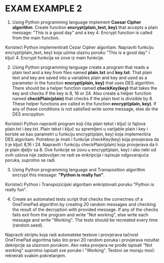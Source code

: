 # EXAM EXAMPLE 2

1. Using Python programming language implement <b>Caesar Cipher algorithm</b>. Create function <b>encrypt(plain_text, key)</b> that accepts a plain message: "This is a good day" and a key 4. Encrypt function is called from the main function.

Koristeći Python implementirati Cezar Cipher algoritam. Napraviti funkciju encrypt(plain_text, key) koja uzima ulaznu poruku "This is a good day" i ključ 4. Encrypt funkcija se zove iz main funkcije.
   
2. Using Python programming language create a program that reads a plain text and a key from files named <b>plain.txt</b> and <b>key.txt</b>. That plain text and key are saved into a variables plain and key and used as a parameter in the function <b>encrypt(plain, key)</b> that uses DES algorithm. There should be a helper function named <b>checkKey(key)</b> that takes the key and checks if the key is 8, 16 or 24. Also create a helper function named <b>checkPlain(plain)</b> that checks if the plain text is divisible by 8. These helper functions are called in the function <b>encrypt(plain, key)</b>. If any of these conditions is not satisfied write some message, else do the DES encrpytion.

Koristeći Python napraviti program koji čita plain tekst i ključ iz fajlova plain.txt i key.txt. Plain tekst i ključ su spremljeni u varijable plain i key i koriste se kao parametri u funkciju encrypt(plain, key) koja implementira DES algoritam. Potrebno je imati i funkcije checkKey(key) koja provjerava da li je ključ 8,16 i 24. Napraviti i funkciju checkPlain(plain) koja provjerava da li je plain djeljiv sa 8. Ove funkcije se zovu u encrypt(plain, key) i ako neki od ovih uslova nije zadovoljan ne radi se enkripcija i ispisuje odgovarajuća poruka, suprotno se radi.

3. Using Python programming language and Transposition algorithm encrypt this message: <b>"Python is really fun"</b>.

Koristeći Python i Transpozicijski algoritam enkriptovati poruku "Python is really fun". 

4. Create an automated tests script that checks the correctnes of a OneTimePad algorithm by creating 20 random messages and checking the result of the decryption with provided message. If any of the checks fails exit from the program and write "Not working", else write each message and write "Working". The tests should be recreated every time (random.seed).

Napraviti skriptu koja radi automatske testove i provjerava tačnost OneTimePad algoritma tako što pravi 20 random poruka i provjerava rezultat dekripcije sa ulaznom porukom. Ako neka provjera ne prođe ispisati "Not working" suprotno ispisati sve poruke i "Working". Testovi se moraju moći rekreirati svakim pokretanjem.
